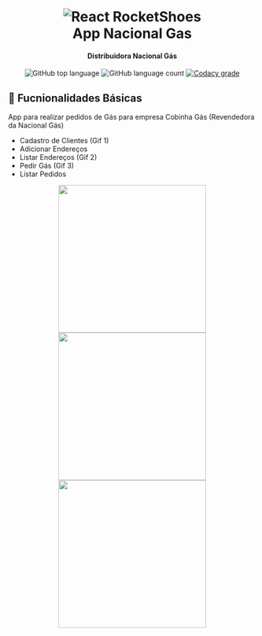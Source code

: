 <h1 align="center">
    <img alt="React RocketShoes" src="https://user-images.githubusercontent.com/39800209/81304846-fc6e6500-9053-11ea-917e-b851ce46f04b.png" />
    <br>
    App Nacional Gas
</h1>
<h4 align="center">Distribuidora Nacional Gás</h4>

<p align="center">
  <img alt="GitHub top language" src="https://img.shields.io/github/languages/top/lukemorales/react-rocketshoes.svg">

  <img alt="GitHub language count" src="https://img.shields.io/github/languages/count/lukemorales/react-rocketshoes.svg">

  <a href="https://www.codacy.com/app/lukemorales/react-rocketshoes?utm_source=github.com&amp;utm_medium=referral&amp;utm_content=lukemorales/react-rocketshoes&amp;utm_campaign=Badge_Grade">
    <img alt="Codacy grade" src="https://img.shields.io/codacy/grade/1b577a07dda843aba09f4bc55d1af8fc.svg">
  </a>
</p>

## :rocket: Fucnionalidades Básicas

App para realizar pedidos de Gás para empresa Cobinha Gás (Revendedora da Nacional Gás)

- Cadastro de Clientes (Gif 1)
- Adicionar Endereços
- Listar Endereços (Gif 2)
- Pedir Gás (Gif 3)
- Listar Pedidos

<p align="center">    
    <img width="300" lt="Codacy grade" src="https://user-images.githubusercontent.com/39800209/81312385-f761e380-905c-11ea-8d67-eaac05e12fd4.gif">
  <img width="300" lt="Codacy grade" src="https://user-images.githubusercontent.com/39800209/81308111-cd59f280-9057-11ea-802d-c77c66634af7.gif">
  <img width="300" lt="Codacy grade" src="https://user-images.githubusercontent.com/39800209/81310280-478b7680-905a-11ea-8721-b6cd0a9f9af7.gif">
</p> 
